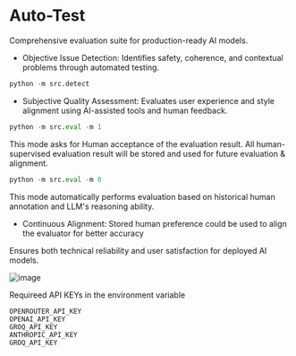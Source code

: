 # Auto-Test
Comprehensive evaluation suite for production-ready AI models.

* Objective Issue Detection: Identifies safety, coherence, and contextual problems through automated testing.
```python
python -m src.detect
```
* Subjective Quality Assessment: Evaluates user experience and style alignment using AI-assisted tools and human feedback.
```python
python -m src.eval -m 1
```
This mode asks for Human acceptance of the evaluation result. All human-supervised evaluation result will be stored and used for future evaluation & alignment. 

```python
python -m src.eval -m 0
```
This mode automatically performs evaluation based on historical human annotation and LLM's reasoning ability.

* Continuous Alignment: Stored human preference could be used to align the evaluator for better accuracy

Ensures both technical reliability and user satisfaction for deployed AI models.

![image](https://github.com/fangyuan-ksgk/auto-test/assets/66006349/0baab3ac-c0e6-4ded-937a-95060fd60aea)


Requireed API KEYs in the environment variable

```shell
OPENROUTER_API_KEY
OPENAI_API_KEY
GROQ_API_KEY
ANTHROPIC_API_KEY
GROQ_API_KEY
```

